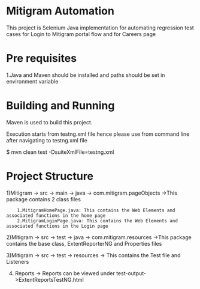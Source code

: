 # Mitigram Automation

This project is Selenium Java implementation for automating regression test cases for Login to Mitigram portal flow and for Careers page

# Pre requisites

1.Java and Maven should be installed and paths should be set in environment variable

# Building and Running

Maven is used to build this project.

Execution starts from testng.xml file hence please use from command line after navigating to testng.xml file

$ mvn clean test -DsuiteXmlFile=testng.xml


# Project Structure

1)Mitigram -> src -> main -> java -> com.mitigram.pageObjects ->This package contains 2 class files

		1.MitigramHomePage.java: This contains the Web Elements and associated functions in the home page
		2.MitigramLoginPage.java: This contains the Web Elements and associated functions in the Login page
		
2)Mitigram -> src -> test -> java -> com.mitigram.resources ->This package contains the base class, ExtentReporterNG and Properties files

3)Mitigram -> src -> test -> resources -> This contains the Test file and Listeners

4) Reports -> Reports can be viewed under test-output->ExtentReportsTestNG.html





